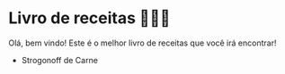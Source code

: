 # Livro de receitas :bookmark_tabs::man_cook:

Olá, bem vindo! Este é o melhor livro de receitas que você irá encontrar!

- Strogonoff de Carne
